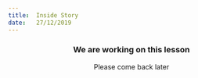 ```yaml
---
title:  Inside Story
date:   27/12/2019
---
```


### <center>We are working on this lesson</center>
<center>Please come back later</center>